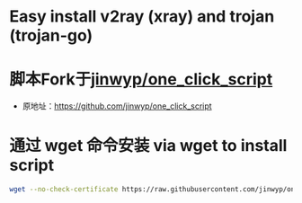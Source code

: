 # Easy install v2ray (xray) and trojan (trojan-go)


# 脚本Fork于[jinwyp/one_click_script][jinwyp]
* 原地址：https://github.com/jinwyp/one_click_script

# 通过 wget 命令安装 via wget to install script
```bash
wget --no-check-certificate https://raw.githubusercontent.com/jinwyp/one_click_script/master/trojan_v2ray_install.sh && chmod +x ./trojan_v2ray_install.sh && ./trojan_v2ray_install.sh
```

[jinwyp]: https://github.com/jinwyp/one_click_script



